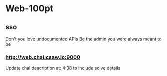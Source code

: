# Web-100pt
## sso
Don't you love undocumented APIs
Be the admin you were always meant to be
### http://web.chal.csaw.io:9000
Update chal description at: 4:38 to include solve details